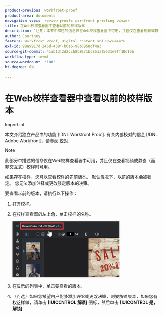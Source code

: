 ```yaml
---
product-previous: workfront-proof
product-area: documents
navigation-topic: review-proofs-workfront-proofing-viewer
title: 在Web校样查看器中查看以前的校样版本
description: ‘注意：本节中描述的信息仅在Web校样查看器中可用，并且仅在查看视频或静态（非交互式）校样时可用。
author: Courtney
feature: Workfront Proof, Digital Content and Documents
exl-id: 98a9917d-246d-438f-b6a6-98b5958df4a3
source-git-commit: 41ab1312d2ccb8b8271bc851a35e31e9ff18c16b
workflow-type: tm+mt
source-wordcount: '188'
ht-degree: 0%

---
```


# 在Web校样查看器中查看以前的校样版本

>[!IMPORTANT]
>
>本文介绍独立产品中的功能 [!DNL Workfront Proof]. 有关内部校对的信息 [!DNL Adobe Workfront]，请参阅 [校对](../../../review-and-approve-work/proofing/proofing.md).

>[!NOTE]
>
>此部分中描述的信息仅在Web校样查看器中可用，并且仅在查看视频或静态（而非交互式）校样时可用。

如果存在校样，您可以查看校样的先前版本。 默认情况下，以前的版本会被锁定。 您无法添加注释或更改锁定版本的决策。

要查看以前的版本，请执行以下操作：

1. 打开校样。
1. 在校样查看器的左上角，单击校样的名称。

   ![phq_viewer_version.png](assets/phq-viewer-version-350x184.png)

1. 在显示的列表中，单击要查看的版本。
1. （可选）如果您希望用户能够添加评论或更改决策，则要解锁版本，如果您有权这样做，请单击 **[!UICONTROL 解锁]** 图标，然后单击 **[!UICONTROL 是，解锁]**.
